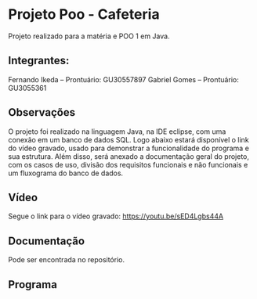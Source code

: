 # Projeto Poo - Cafeteria

Projeto realizado para a matéria e POO 1 em Java.

## Integrantes:
Fernando Ikeda – Prontuário: GU30557897 
Gabriel Gomes – Prontuário: GU3055361

## Observações
O projeto foi realizado na linguagem Java, na IDE eclipse, com uma conexão em um banco de dados SQL. Logo abaixo estará disponível o link do vídeo gravado, usado para demonstrar a funcionalidade do programa e sua estrutura. Além disso, será anexado a documentação geral do projeto, com os casos de uso, divisão dos requisitos funcionais e não funcionais e um fluxograma do banco de dados.

## Vídeo
Segue o link para o vídeo gravado: https://youtu.be/sED4Lgbs44A

## Documentação
Pode ser encontrada no repositório.

## Programa

